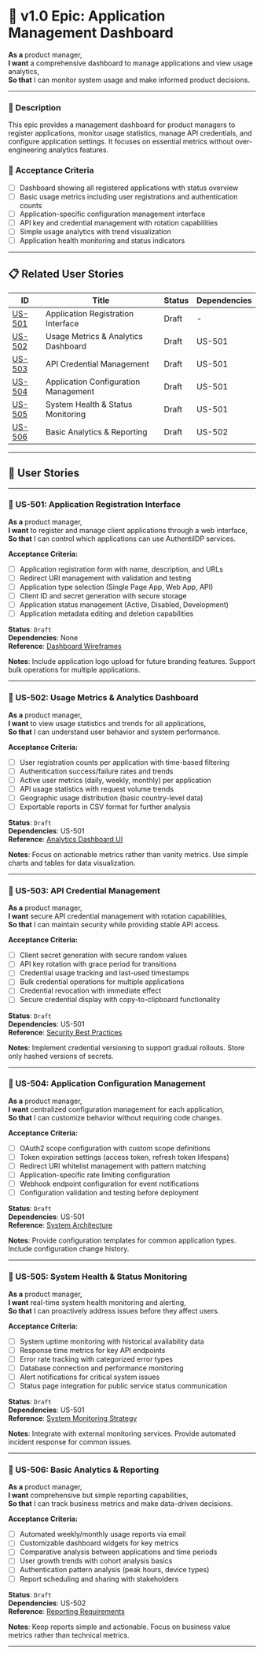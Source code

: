 # 🚀 v1.0 Epic: Application Management Dashboard

**As a** product manager,  
**I want** a comprehensive dashboard to manage applications and view usage analytics,  
**So that** I can monitor system usage and make informed product decisions.

---

### 🧭 Description
This epic provides a management dashboard for product managers to register applications, monitor usage statistics, manage API credentials, and configure application settings. It focuses on essential metrics without over-engineering analytics features.

### 🎯 Acceptance Criteria
- [ ] Dashboard showing all registered applications with status overview
- [ ] Basic usage metrics including user registrations and authentication counts
- [ ] Application-specific configuration management interface
- [ ] API key and credential management with rotation capabilities  
- [ ] Simple usage analytics with trend visualization
- [ ] Application health monitoring and status indicators

---

## 📋 Related User Stories

| ID      | Title                                      | Status       | Dependencies |
|---------|--------------------------------------------|--------------|-------------|
| [US-501](#us-501-application-registration)           | Application Registration Interface         | Draft        | -           |
| [US-502](#us-502-usage-metrics-dashboard)            | Usage Metrics & Analytics Dashboard        | Draft        | US-501      |
| [US-503](#us-503-api-credential-management)          | API Credential Management                  | Draft        | US-501      |
| [US-504](#us-504-application-configuration)          | Application Configuration Management       | Draft        | US-501      |
| [US-505](#us-505-system-health-monitoring)           | System Health & Status Monitoring         | Draft        | US-501      |
| [US-506](#us-506-basic-analytics-reporting)          | Basic Analytics & Reporting                | Draft        | US-502      |

---

## 📘 User Stories

---

### 🧩 US-501: Application Registration Interface

**As a** product manager,  
**I want** to register and manage client applications through a web interface,  
**So that** I can control which applications can use AuthentiIDP services.

**Acceptance Criteria:**
- [ ] Application registration form with name, description, and URLs
- [ ] Redirect URI management with validation and testing
- [ ] Application type selection (Single Page App, Web App, API)
- [ ] Client ID and secret generation with secure storage
- [ ] Application status management (Active, Disabled, Development)
- [ ] Application metadata editing and deletion capabilities

**Status**: `Draft`  
**Dependencies**: None  
**Reference**: [Dashboard Wireframes](/docs/v1/ui-ux/wireframes-1.0.md)

**Notes**: Include application logo upload for future branding features. Support bulk operations for multiple applications.

---

### 🧩 US-502: Usage Metrics & Analytics Dashboard

**As a** product manager,  
**I want** to view usage statistics and trends for all applications,  
**So that** I can understand user behavior and system performance.

**Acceptance Criteria:**
- [ ] User registration counts per application with time-based filtering
- [ ] Authentication success/failure rates and trends
- [ ] Active user metrics (daily, weekly, monthly) per application
- [ ] API usage statistics with request volume trends
- [ ] Geographic usage distribution (basic country-level data)
- [ ] Exportable reports in CSV format for further analysis

**Status**: `Draft`  
**Dependencies**: US-501  
**Reference**: [Analytics Dashboard UI](/docs/v1/ui-ux/wireframes-1.0.md)

**Notes**: Focus on actionable metrics rather than vanity metrics. Use simple charts and tables for data visualization.

---

### 🧩 US-503: API Credential Management

**As a** product manager,  
**I want** secure API credential management with rotation capabilities,  
**So that** I can maintain security while providing stable API access.

**Acceptance Criteria:**
- [ ] Client secret generation with secure random values
- [ ] API key rotation with grace period for transitions
- [ ] Credential usage tracking and last-used timestamps
- [ ] Bulk credential operations for multiple applications
- [ ] Credential revocation with immediate effect
- [ ] Secure credential display with copy-to-clipboard functionality

**Status**: `Draft`  
**Dependencies**: US-501  
**Reference**: [Security Best Practices](/docs/v1/architecture/technical-considerations-1.0.md)

**Notes**: Implement credential versioning to support gradual rollouts. Store only hashed versions of secrets.

---

### 🧩 US-504: Application Configuration Management

**As a** product manager,  
**I want** centralized configuration management for each application,  
**So that** I can customize behavior without requiring code changes.

**Acceptance Criteria:**
- [ ] OAuth2 scope configuration with custom scope definitions
- [ ] Token expiration settings (access token, refresh token lifespans)
- [ ] Redirect URI whitelist management with pattern matching
- [ ] Application-specific rate limiting configuration
- [ ] Webhook endpoint configuration for event notifications
- [ ] Configuration validation and testing before deployment

**Status**: `Draft`  
**Dependencies**: US-501  
**Reference**: [System Architecture](/docs/v1/architecture/system-architecture-1.0.md)

**Notes**: Provide configuration templates for common application types. Include configuration change history.

---

### 🧩 US-505: System Health & Status Monitoring

**As a** product manager,  
**I want** real-time system health monitoring and alerting,  
**So that** I can proactively address issues before they affect users.

**Acceptance Criteria:**
- [ ] System uptime monitoring with historical availability data
- [ ] Response time metrics for key API endpoints
- [ ] Error rate tracking with categorized error types
- [ ] Database connection and performance monitoring
- [ ] Alert notifications for critical system issues
- [ ] Status page integration for public service status communication

**Status**: `Draft`  
**Dependencies**: US-501  
**Reference**: [System Monitoring Strategy](/docs/v1/architecture/technical-considerations-1.0.md)

**Notes**: Integrate with external monitoring services. Provide automated incident response for common issues.

---

### 🧩 US-506: Basic Analytics & Reporting

**As a** product manager,  
**I want** comprehensive but simple reporting capabilities,  
**So that** I can track business metrics and make data-driven decisions.

**Acceptance Criteria:**
- [ ] Automated weekly/monthly usage reports via email
- [ ] Customizable dashboard widgets for key metrics
- [ ] Comparative analysis between applications and time periods
- [ ] User growth trends with cohort analysis basics
- [ ] Authentication pattern analysis (peak hours, device types)
- [ ] Report scheduling and sharing with stakeholders

**Status**: `Draft`  
**Dependencies**: US-502  
**Reference**: [Reporting Requirements](/docs/v1/ui-ux/user-journeys-1.0.md)

**Notes**: Keep reports simple and actionable. Focus on business value metrics rather than technical metrics.

---